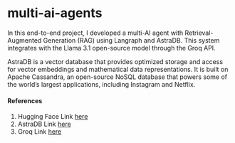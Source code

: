 # multi-ai-agents

In this end-to-end project, I developed a multi-AI agent with Retrieval-Augmented Generation (RAG) using Langraph and AstraDB. This system integrates with the Llama 3.1 open-source model through the Groq API.

AstraDB is a vector database that provides optimized storage and access for vector embeddings and mathematical data representations. It is built on Apache Cassandra, an open-source NoSQL database that powers some of the world’s largest applications, including Instagram and Netflix.

#### References
1. Hugging Face Link [here](https://huggingface.co/sentence-transformers/all-MiniLM-L6-v2)
2. AstraDB Link [here](https://www.datastax.com/)
3. Groq Link [here](https://groq.com/)

